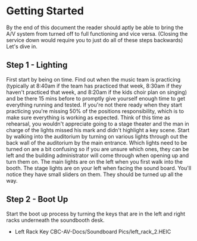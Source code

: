 # Getting Started

By the end of this document the reader should aptly be able to bring the A/V system from turned off to full functioning and vice versa. (Closing the service down would require you to just do all of these steps backwards) Let's dive in.

## Step 1 - Lighting

First start by being on time. Find out when the music team is practicing (typically at 8:40am if the team has practiced that week, 8:30am if they haven't practiced that week, and 8:20am if the kids choir plan on singing) and be there 15 mins before to promptly give yourself enough time to get everything running and tested. If you're not there ready when they start practicing you're missing 50% of the positions responsibility, which is to make sure everything is working as expected. Think of this time as rehearsal, you wouldn't appreciate going to a stage theater and the man in charge of the lights missed his mark and didn't highlight a key scene.
Start by walking into the auditorium by turning on various lights through out the back wall of the auditorium by the main entrance. Which lights need to be turned on are a bit confusing so if you are unsure which ones, they can be left and the building administrator will come through when opening up and turn them on. The main lights are on the left when you first walk into the booth. The stage lights are on your left when facing the sound board. You'll notice they have small sliders on them. They should be turned up all the way.

## Step 2 - Boot Up

Start the boot up process by turning the keys that are in the left and right racks underneath the soundbooth desk.

- Left Rack Key
  CBC-AV-Docs/Soundboard Pics/left_rack_2.HEIC
